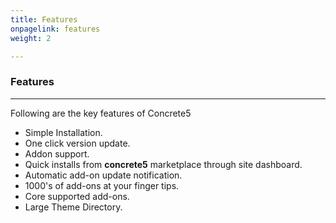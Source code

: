 ```yaml
---
title: Features
onpagelink: features
weight: 2

---
```


### Features
--------

Following are the key features of Concrete5

- Simple Installation.
- One click version update.
- Addon support.
- Quick installs from **concrete5** marketplace through site dashboard.
- Automatic add-on update notification.
- 1000's of add-ons at your finger tips.
- Core supported add-ons.
- Large Theme Directory.
 
